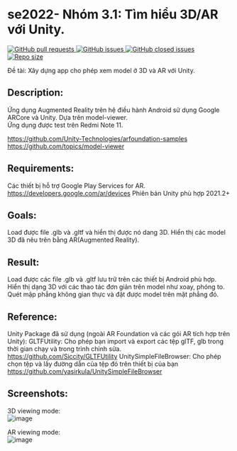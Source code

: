 # se2022- Nhóm 3.1: Tìm hiểu 3D/AR với Unity.
<a href = "pulls">
  <img alt="GitHub pull requests" src=https://img.shields.io/github/issues-pr/Luo1604/se2022-3.1>
</a>
<a href= "issues">
  <img alt="GitHub issues" src="https://img.shields.io/github/issues/Luo1604/se2022-3.1?style=plastic">
</a>
<a href= "closed">
  <img alt="GitHub closed issues" src="https://img.shields.io/github/issues-closed-raw/Luo1604/se2022-3.1">
</a>
<a href = "repo">
  <img alt="Repo size" src=https://img.shields.io/github/repo-size/Luo1604/se2022-3.1>
</a>  

Đề tài: Xây dựng app cho phép xem model ở 3D và AR với Unity.

## Description:
Ứng dụng Augmented Reality trên hệ điều hành Android sử dụng Google ARCore và Unity. Dựa trên model-viewer.  
Ứng dụng được test trên Redmi Note 11.   

https://github.com/Unity-Technologies/arfoundation-samples  
https://github.com/topics/model-viewer  

## Requirements:
Các thiết bị hỗ trợ Google Play Services for AR.
https://developers.google.com/ar/devices
Phiên bản Unity phù hợp 2021.2+

## Goals:
Load được file .glb và .gltf và hiển thị được nó dang 3D.
Hiển thị các model 3D đã nêu trên bằng AR(Augmented Reality).

## Result:
Load được các file .glb và .gltf lưu trữ trên các thiết bị Android phù hợp.
Hiển thị dạng 3D với các thao tác đơn giản trên model như xoay, phóng to.
Quét mập phẳng không gian thực và đặt được model trên mặt phẳng đó.

## Reference:
Unity Package đã sử dụng (ngoài AR Foundation và các gói AR tích hợp trên Unity):
GLTFUtility: Cho phép bạn import và export các tệp glTF, glb trong thời gian chạy và trong trình chỉnh sửa.
https://github.com/Siccity/GLTFUtility
UnitySimpleFileBrowser: Cho phép chọn tệp và lấy đường dẫn của tệp đó trên thiết bị của bạn
https://github.com/yasirkula/UnitySimpleFileBrowser

## Screenshots:
3D viewing mode:  
![image](https://user-images.githubusercontent.com/92431917/216575542-fd05d350-dd19-4a4c-81fb-48c3603c161c.png)

AR viewing mode:  
![image](https://user-images.githubusercontent.com/92431917/216575757-b118e5c5-ce8a-4532-9750-d9879a9c073a.png)
